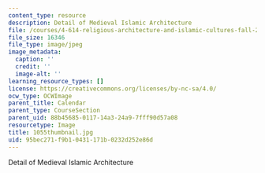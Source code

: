 ```yaml
---
content_type: resource
description: Detail of Medieval Islamic Architecture
file: /courses/4-614-religious-architecture-and-islamic-cultures-fall-2002/95bec271f9b10431171b0232d252e86d_1055thumbnail.jpg
file_size: 16346
file_type: image/jpeg
image_metadata:
  caption: ''
  credit: ''
  image-alt: ''
learning_resource_types: []
license: https://creativecommons.org/licenses/by-nc-sa/4.0/
ocw_type: OCWImage
parent_title: Calendar
parent_type: CourseSection
parent_uid: 88b45685-0117-14a3-24a9-7fff90d57a08
resourcetype: Image
title: 1055thumbnail.jpg
uid: 95bec271-f9b1-0431-171b-0232d252e86d
---
```

Detail of Medieval Islamic Architecture